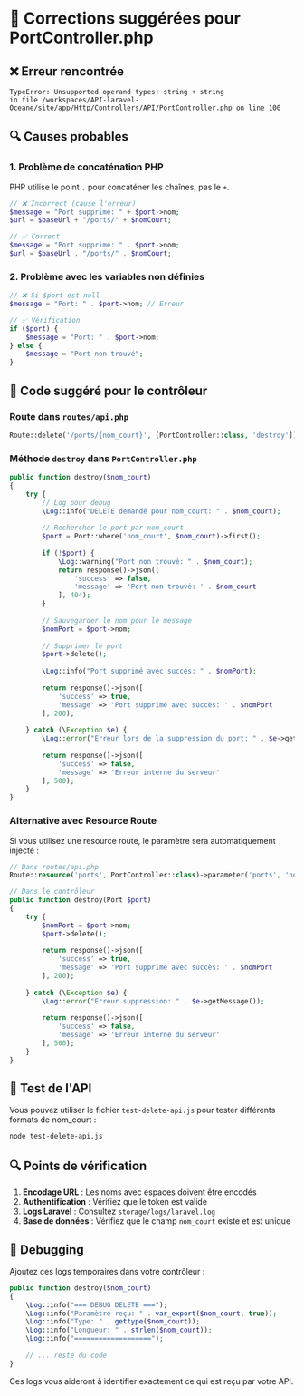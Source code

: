 # 🔧 Corrections suggérées pour PortController.php

## ❌ Erreur rencontrée
```
TypeError: Unsupported operand types: string + string 
in file /workspaces/API-laravel-Oceane/site/app/Http/Controllers/API/PortController.php on line 100
```

## 🔍 Causes probables

### 1. **Problème de concaténation PHP**
PHP utilise le point `.` pour concaténer les chaînes, pas le `+`.

```php
// ❌ Incorrect (cause l'erreur)
$message = "Port supprimé: " + $port->nom;
$url = $baseUrl + "/ports/" + $nomCourt;

// ✅ Correct
$message = "Port supprimé: " . $port->nom;
$url = $baseUrl . "/ports/" . $nomCourt;
```

### 2. **Problème avec les variables non définies**
```php
// ❌ Si $port est null
$message = "Port: " . $port->nom; // Erreur

// ✅ Vérification
if ($port) {
    $message = "Port: " . $port->nom;
} else {
    $message = "Port non trouvé";
}
```

## 🚀 Code suggéré pour le contrôleur

### Route dans `routes/api.php`
```php
Route::delete('/ports/{nom_court}', [PortController::class, 'destroy']);
```

### Méthode `destroy` dans `PortController.php`
```php
public function destroy($nom_court)
{
    try {
        // Log pour debug
        \Log::info("DELETE demandé pour nom_court: " . $nom_court);
        
        // Rechercher le port par nom_court
        $port = Port::where('nom_court', $nom_court)->first();
        
        if (!$port) {
            \Log::warning("Port non trouvé: " . $nom_court);
            return response()->json([
                'success' => false,
                'message' => 'Port non trouvé: ' . $nom_court
            ], 404);
        }
        
        // Sauvegarder le nom pour le message
        $nomPort = $port->nom;
        
        // Supprimer le port
        $port->delete();
        
        \Log::info("Port supprimé avec succès: " . $nomPort);
        
        return response()->json([
            'success' => true,
            'message' => 'Port supprimé avec succès: ' . $nomPort
        ], 200);
        
    } catch (\Exception $e) {
        \Log::error("Erreur lors de la suppression du port: " . $e->getMessage());
        
        return response()->json([
            'success' => false,
            'message' => 'Erreur interne du serveur'
        ], 500);
    }
}
```

### Alternative avec Resource Route
Si vous utilisez une resource route, le paramètre sera automatiquement injecté :

```php
// Dans routes/api.php
Route::resource('ports', PortController::class)->parameter('ports', 'nom_court');

// Dans le contrôleur
public function destroy(Port $port)
{
    try {
        $nomPort = $port->nom;
        $port->delete();
        
        return response()->json([
            'success' => true,
            'message' => 'Port supprimé avec succès: ' . $nomPort
        ], 200);
        
    } catch (\Exception $e) {
        \Log::error("Erreur suppression: " . $e->getMessage());
        
        return response()->json([
            'success' => false,
            'message' => 'Erreur interne du serveur'
        ], 500);
    }
}
```

## 🧪 Test de l'API

Vous pouvez utiliser le fichier `test-delete-api.js` pour tester différents formats de nom_court :

```bash
node test-delete-api.js
```

## 🔍 Points de vérification

1. **Encodage URL** : Les noms avec espaces doivent être encodés
2. **Authentification** : Vérifiez que le token est valide
3. **Logs Laravel** : Consultez `storage/logs/laravel.log`
4. **Base de données** : Vérifiez que le champ `nom_court` existe et est unique

## 📝 Debugging

Ajoutez ces logs temporaires dans votre contrôleur :

```php
public function destroy($nom_court)
{
    \Log::info("=== DEBUG DELETE ===");
    \Log::info("Paramètre reçu: " . var_export($nom_court, true));
    \Log::info("Type: " . gettype($nom_court));
    \Log::info("Longueur: " . strlen($nom_court));
    \Log::info("===================");
    
    // ... reste du code
}
```

Ces logs vous aideront à identifier exactement ce qui est reçu par votre API.
